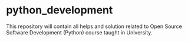 # python_development


This repository will contain all helps and solution related to Open Source Software Development (Python) course taught in University.
